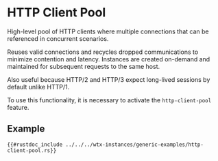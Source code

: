 # HTTP Client Pool

High-level pool of HTTP clients where multiple connections that can be referenced in concurrent scenarios.

Reuses valid connections and recycles dropped communications to minimize contention and latency. Instances are created on-demand and maintained for subsequent requests to the same host.

Also useful because HTTP/2 and HTTP/3 expect long-lived sessions by default unlike HTTP/1.

To use this functionality, it is necessary to activate the `http-client-pool` feature.

## Example

```rust,edition2024,no_run
{{#rustdoc_include ../../../wtx-instances/generic-examples/http-client-pool.rs}}
```